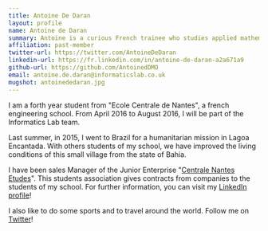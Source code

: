 ```yaml
---
title: Antoine De Daran
layout: profile
name: Antoine de Daran
summary: Antoine is a curious French trainee who studies applied mathematics.
affiliation: past-member
twitter-url: https://twitter.com/AntoineDeDaran
linkedin-url: https://fr.linkedin.com/in/antoine-de-daran-a2a671a9
github-url: https://github.com/AntoinedDMO
email: antoine.de.daran@informaticslab.co.uk
mugshot: antoinededaran.jpg
---
```


I am a forth year student from "Ecole Centrale de Nantes", a french engineering school. From April 2016 to August 2016, I will be part of the Informatics Lab team.

Last summer, in 2015, I went to Brazil for a humanitarian mission in Lagoa Encantada. With others students of my school, we have improved the living conditions of this small village from the state of Bahia.

I have been sales Manager of the Junior Enterprise "[Centrale Nantes Etudes](http://en.centralenantesetudes.fr)". This students association gives contracts from companies to the students of my school. For further information, you can visit my [LinkedIn profile](https://fr.linkedin.com/in/antoine-de-daran-a2a671a9)!

I also like to do some sports and to travel around the world. Follow me on [Twitter](https://twitter.com/AntoineDeDaran)!
